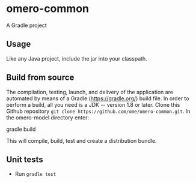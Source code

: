 # omero-common

A Gradle project

## Usage

Like any Java project, include the jar into your classpath.

## Build from source

The compilation, testing, launch, and delivery of the application are
automated by means of a Gradle (https://gradle.org/) build file.
In order to perform a build, all you need is
a JDK -- version 1.8 or later.
Clone this Github repository `git clone https://github.com/ome/omero-common.git`.
In the omero-model directory enter:

  gradle build

This will compile, build, test and create a distribution bundle.

## Unit tests
 * Run `gradle test`
